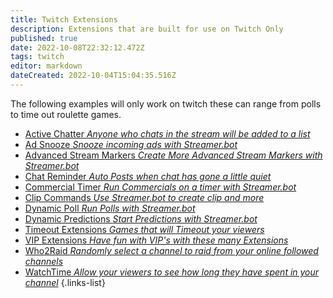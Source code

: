 ```yaml
---
title: Twitch Extensions
description: Extensions that are built for use on Twitch Only
published: true
date: 2022-10-08T22:32:12.472Z
tags: twitch
editor: markdown
dateCreated: 2022-10-04T15:04:35.516Z
---
```


The following examples will only work on twitch these can range from polls to time out roulette games.

- [Active Chatter *Anyone who chats in the stream will be added to a list*](/extensions/active-chatter-list)
- [Ad Snooze *Snooze incoming ads with Streamer.bot*](/extensions/ad-snooze)
- [Advanced Stream Markers *Create More Advanced Stream Markers with Streamer.bot*](/extensions/advanced-stream-markers)
- [Chat Reminder *Auto Posts when chat has gone a little quiet*](/extensions/chat-reminder)
- [Commercial Timer *Run Commercials on a timer with Streamer.bot*](/extensions/commercial-timer)
- [Clip Commands *Use Streamer.bot to create clip and more*](/extensions/clip-commands)
- [Dynamic Poll *Run Polls with Streamer.bot*](/extensions/dynamic-poll)
- [Dynamic Predictions *Start Predictions with Streamer.bot*](/extensions/dynamic-predictions)
- [Timeout Extensions *Games that will Timeout your viewers*](/extensions/timeout-games)
- [VIP Extensions *Have fun with VIP's with these many Extensions* ](/extensions/vip-extensions)
- [Who2Raid *Randomly select a channel to raid from your online followed channels*](/extensions/who2raid-widget-raid-randomizer)
- [WatchTime *Allow your viewers to see how long they have spent in your channel*](/extensions/watchtime)
{.links-list}